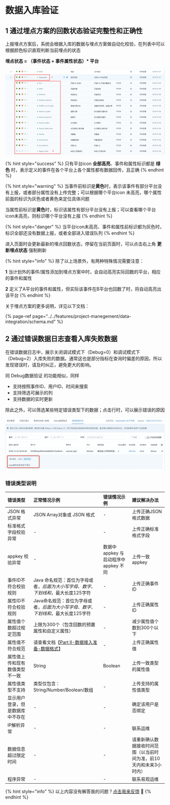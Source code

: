 # 数据入库验证

## 1 通过埋点方案的回数状态验证完整性和正确性

上报埋点方案后，系统会根据入库的数据与埋点方案做自动化校验，在列表中可以根据颜色标识直观判断当前埋点的状态

**埋点状态 = （事件状态 + 事件属性状态）\* 平台**

![](../../.gitbook/assets/image%20%2848%29.png)

{% hint style="success" %}
只有平台icon **全部高亮**、事件和属性标识都是 **绿色** 时，表示定义的事件在各个平台上各个属性都有数据回传，且正确
{% endhint %}

{% hint style="warning" %}
当事件前标识是**黄色**时，表示该事件有部分平台没有上报，或者部分属性没有上传完整；可以根据哪个平台icon 未高亮，哪个属性前面的标识为灰色或者黄色来定位具体问题

当属性前标识是**黄色**时，标识该属性有部分平台没有上报；可以查看哪个平台icon未高亮，则标识哪个平台没有上报
{% endhint %}

{% hint style="danger" %}
当平台icon未高亮、事件和属性前标识都为灰色时，标识全部还没有数据上报，或者全部进入错误队列
{% endhint %}

进入页面时会更新最新的埋点回数状态，停留在当前页面时，可以点击右上角 **更新埋点状态** 强制刷新

{% hint style="info" %}
除了以上场景外，有两种特殊情况需要注意：

**1** 当计划外的事件/属性添加到埋点方案中时，会自动高亮实际回数的平台，相应的事件和属性

**2** 定义了A平台的事件和属性，但实际该事件在B平台也回数了时，将自动高亮出该平台
{% endhint %}

关于埋点方案的更多说明，详见以下文档：

{% page-ref page="../../features/project-manegement/data-integration/schema.md" %}

## 2 通过错误数据日志查看入库失败数据

在错误数据日志中，展示关闭调试模式下（Debug=0）和调试模式下（Debug=2）入库失败的数据。通常这也是部分指标在查询时偏差的原因，所以发现错误时，请及时纠正，避免更大的影响。

同 Debug数据验证 的功能相似，同样

* 支持按照事件ID、用户ID、时间来搜索
* 支持筛选可展示的列
* 支持数据的实时更新

除此之外，可以筛选某些特定错误类型下的数据；点击行时，可以展示错误的原因

![](../../.gitbook/assets/image%20%2870%29.png)

### 错误类型说明

| 错误类型 | 正常情况示例 | 错误情况示例 | 建议解决办法 |
| :--- | :--- | :--- | :--- |
| JSON 格式异常 | JSON Array对象或 JSON 格式 | - | 上传正确JSON 格式数据 |
| 标准格式字段校验异常 | - | - | 上传正确标准格式字段 |
| appkey 校验异常 | - | 数据中 appkey 与启动程序中appkey 不同 | 上传一致appkey |
| 事件ID不符合校验规则 | Java 命名规范：首位为字母或者$，后面为大小写字母、数字、下划线和$，最大长度125字符 | - | 上传正确事件ID |
| 属性ID不符合校验规则 | Java命名规范：首位为字母或者$，后面为大小写字母、数字、下划线和$，最大长度125字符 | - | 上传正确属性ID |
| 属性值个数超过规定范围 | 上限为300个（包含回数的预置属性和自定义属性） | - | 减少属性值个数到300个以下 |
| 属性值不符合规范 | 请查看文档【[Part II-数据接入准备-数据格式](https://docs.analysys.cn/ark/integration/prepare/data-type)】 | - | 上传正确属性值 |
| 属性值上传和现有数值类型不一致 | String | Boolean | 上传一致类型的属性值 |
| 属性值类型不支持 | 类型仅包含：String/Number/Boolean/数组 | - | 上传支持的属性值类型 |
| 显示用户登录，但是数据库中不存在 | - | - | 确定该用户是否绑定 |
| IP解析异常 | - | - | 联系运维 |
| 数据信息超过限定时间 | - | - | 请重新确认数据接收时间范围（以当前时间为准，前10天内和未来3小时内） |
| 程序异常 | - | - | 联系易观运维 |

{% hint style="info" %}
以上内容没有解答我的问题？[点击我来反馈](https://support.qq.com/products/118522/) 🚀
{% endhint %}

